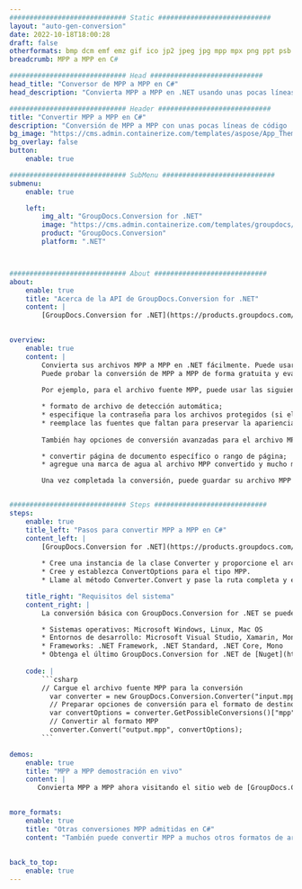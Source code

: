 ```yaml
---
############################# Static ############################
layout: "auto-gen-conversion"
date: 2022-10-18T18:00:28
draft: false
otherformats: bmp dcm emf emz gif ico jp2 jpeg jpg mpp mpx png ppt psb psd svg svgz tga tif tiff webp wmf wmz xer
breadcrumb: MPP a MPP en C#

############################# Head ############################
head_title: "Conversor de MPP a MPP en C#"
head_description: "Convierta MPP a MPP en .NET usando unas pocas líneas de código. Utilice la API de conversión de documentos de GroupDocs para convertir más de 160 formatos de archivo."

############################# Header ############################
title: "Convertir MPP a MPP en C#"
description: "Conversión de MPP a MPP con unas pocas líneas de código .NET"
bg_image: "https://cms.admin.containerize.com/templates/aspose/App_Themes/V3/images/bg/header1.png"
bg_overlay: false
button:
    enable: true

############################# SubMenu ############################
submenu:
    enable: true

    left:
        img_alt: "GroupDocs.Conversion for .NET"
        image: "https://cms.admin.containerize.com/templates/groupdocs/images/product-logos/90x90-noborder/groupdocs-conversion-net.png"
        product: "GroupDocs.Conversion"
        platform: ".NET"



############################# About ############################
about:
    enable: true
    title: "Acerca de la API de GroupDocs.Conversion for .NET"
    content: |
        [GroupDocs.Conversion for .NET](https://products.groupdocs.com/conversion/net/) se puede usar para convertir Microsoft Word, Excel, PowerPoint, PDF, Visio y otros formatos. GroupDocs.Conversion es una API independiente que es adecuada para sistemas internos y de back-end donde se requiere un alto rendimiento. No depende de ningún software como Microsoft u Open Office.
    

overview:
    enable: true
    content: |
        Convierta sus archivos MPP a MPP en .NET fácilmente. Puede usar solo un par de líneas de código C# en cualquier plataforma de su elección, como Windows, Linux, macOS.
        Puede probar la conversión de MPP a MPP de forma gratuita y evaluar la calidad de los resultados de la conversión. Junto con los escenarios de conversión de archivos simples, puede probar opciones más avanzadas para cargar el archivo de origen MPP y para guardar el resultado de salida MPP. 
        
        Por ejemplo, para el archivo fuente MPP, puede usar las siguientes opciones de carga:

        * formato de archivo de detección automática;
        * especifique la contraseña para los archivos protegidos (si el formato de archivo lo admite);
        * reemplace las fuentes que faltan para preservar la apariencia del documento.
        
        También hay opciones de conversión avanzadas para el archivo MPP:

        * convertir página de documento específico o rango de página;
        * agregue una marca de agua al archivo MPP convertido y mucho más.

        Una vez completada la conversión, puede guardar su archivo MPP en la ruta del archivo local o en cualquier almacenamiento de terceros como FTP, Amazon S3, Google Drive, Dropbox, etc. Tenga en cuenta que para convertir MPP a MPP no es necesario instalar ningún software adicional, como MS Office, Open Office, Adobe Acrobat Reader, etc.


############################# Steps ############################
steps:
    enable: true
    title_left: "Pasos para convertir MPP a MPP en C#"
    content_left: |
        [GroupDocs.Conversion for .NET](https://products.groupdocs.com/conversion/net/) facilita a los desarrolladores convertir un archivo MPP a MPP con unas pocas líneas de código.
        
        * Cree una instancia de la clase Converter y proporcione el archivo MPP con la ruta completa
        * Cree y establezca ConvertOptions para el tipo MPP.
        * Llame al método Converter.Convert y pase la ruta completa y el formato (MPP) como parámetro

    title_right: "Requisitos del sistema"
    content_right: |
        La conversión básica con GroupDocs.Conversion for .NET se puede realizar en unos pocos pasos simples. Nuestras API son compatibles con todas las principales plataformas y sistemas operativos. Antes de ejecutar el código a continuación, asegúrese de tener instalados los siguientes requisitos previos en su sistema.

        * Sistemas operativos: Microsoft Windows, Linux, Mac OS
        * Entornos de desarrollo: Microsoft Visual Studio, Xamarin, MonoDevelop
        * Frameworks: .NET Framework, .NET Standard, .NET Core, Mono
        * Obtenga el último GroupDocs.Conversion for .NET de [Nuget](https://www.nuget.org/packages/groupdocs.conversion)
         
    code: |
        ```csharp    
        // Cargue el archivo fuente MPP para la conversión
          var converter = new GroupDocs.Conversion.Converter("input.mpp");
          // Preparar opciones de conversión para el formato de destino MPP
          var convertOptions = converter.GetPossibleConversions()["mpp"].ConvertOptions;
          // Convertir al formato MPP
          converter.Convert("output.mpp", convertOptions);
        ```

demos:
    enable: true
    title: "MPP a MPP demostración en vivo"
    content: |
       Convierta MPP a MPP ahora visitando el sitio web de [GroupDocs.Conversion App](https://products.groupdocs.app/conversion/family). La demostración en línea tiene las siguientes ventajas
          

more_formats:
    enable: true
    title: "Otras conversiones MPP admitidas en C#"
    content: "También puede convertir MPP a muchos otros formatos de archivo. Consulte la lista a continuación."
       
       
back_to_top:
    enable: true
---
```

